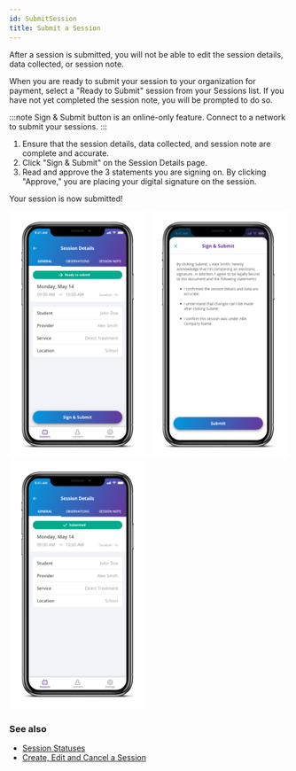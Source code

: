 ```yaml
---
id: SubmitSession
title: Submit a Session
---
```


After a session is submitted, you will not be able to edit the session details, data collected, or session note.

When you are ready to submit your session to your organization for payment, select a "Ready to Submit" session from your Sessions list. If you have not yet completed the session note, you will be prompted to do so.

:::note
Sign & Submit button is an online-only feature. Connect to a network to submit your sessions.
:::

1. Ensure that the session details, data collected, and session note are complete and accurate.
2. Click "Sign & Submit" on the Session Details page.
3. Read and approve the 3 statements you are signing on. By clicking "Approve," you are placing your digital signature on the session.

Your session is now submitted!

<img src="/img/SessionDetailsReadyToSubmit.png" width="250" /> <img src="/img/SignAndSubmit.png" width="250" /> <img src="/img/SessionSubmitted.png" width="250" />


### See also
- [Session Statuses](Session/SessionStatuses.md)
- [Create, Edit and Cancel a Session](Session/CreateEditCancelSession.md)